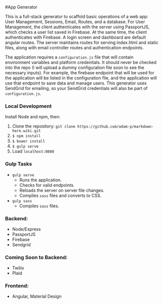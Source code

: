 #App Generator

This is a full-stack generator to scaffold basic operations of a web app:  User Management, Sessions, Email, Routes, and a database.  For User Management, the client authenticates with the server using PassportJS, which checks a user list saved in Firebase.  At the same time, the client authenticates with Firebase.  A login screen and dashboard are default angular routes.  The server maintains routes for serving index.html and static files, along with email controller routes and authentication endpoints.

The application requires a `configuration.js` file that will contain environment variables and platform credentials.  It should never be checked into the repo (I will upload a dummy configuration file soon to see the necessary inputs).  For example, the firebase endpoint that will be used for the application will be listed in the configuration file, and the application will use that endpoint to save data and manage users.  This generator uses SendGrid for emailing, so your SendGrid credentials will also be part of `configuration.js`.

### Local Development

Install Node and npm, then:

1. Clone the repository: `git clone https://github.com/adam-p/markdown-here.wiki.git`
2. `$ npm install`
3. `$ bower install`
4. `$ gulp serve`
5. Load `localhost:8080`

### Gulp Tasks

- `gulp serve`
  - Runs the application.
  - Checks for valid endpoints.
  - Reloads the server on server file changes.
  - Compiles `sass` files and converts to CSS.
- `gulp sass`
  - Compiles `sass` files.

### Backend:
* Node/Express
* PassportJS
* Firebase
* Sendgrid

### Coming Soon to Backend:
* Twilio
* Plaid

### Frontend:

* Angular, Material Design

